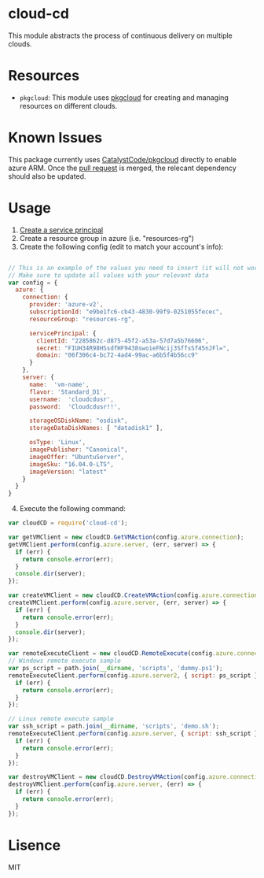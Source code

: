 # cloud-cd
This module abstracts the process of continuous delivery on multiple clouds.

# Resources

- `pkgcloud`: This module uses [pkgcloud](https://github.com/pkgcloud/pkgcloud) for creating and managing resources on different clouds.

# Known Issues
This package currently uses [CatalystCode/pkgcloud](https://github.com/CatalystCode/pkgcloud) directly to enable azure ARM.
Once the [pull request](https://github.com/pkgcloud/pkgcloud/pull/550) is merged, the relecant dependency should also be updated.

# Usage

1. [Create a service principal](https://docs.microsoft.com/en-us/azure/azure-resource-manager/resource-group-create-service-principal-portal)
2. Create a resource group in azure (i.e. "resources-rg")
3. Create the following config (edit to match your account's info):

```js

// This is an example of the values you need to insert (it will not work as is)
// Make sure to update all values with your relevant data
var config = {
  azure: {
    connection: {
      provider: 'azure-v2',
      subscriptionId: "e9be1fc6-cb43-4830-99f9-0251055fecec",  
      resourceGroup: "resources-rg",

      servicePrincipal: {
        clientId: "2285862c-d875-45f2-a53a-57d7a5b76606",
        secret: "FIUH34R98HSsdfHF9438swoieFNcij3SffsSf45nJFl=",
        domain: "06f306c4-bc72-4ad4-99ac-a6b5f4b56cc9"
      }
    },
    server: {
      name:  'vm-name',
      flavor: 'Standard_D1',
      username:  'cloudcdusr',
      password:  'Cloudcdusr!!',

      storageOSDiskName: "osdisk",
      storageDataDiskNames: [ "datadisk1" ],

      osType: 'Linux',
      imagePublisher: "Canonical",
      imageOffer: "UbuntuServer",
      imageSku: "16.04.0-LTS",
      imageVersion: "latest"
    }
  }
}
```

4. Execute the following command:

```js
var cloudCD = require('cloud-cd');

var getVMClient = new cloudCD.GetVMAction(config.azure.connection);
getVMClient.perform(config.azure.server, (err, server) => {
  if (err) {
    return console.error(err);
  }
  console.dir(server);
});

var createVMClient = new cloudCD.CreateVMAction(config.azure.connection);
createVMClient.perform(config.azure.server, (err, server) => {
  if (err) {
    return console.error(err);
  }
  console.dir(server);
});

var remoteExecuteClient = new cloudCD.RemoteExecute(config.azure.connection);
// Windows remote execute sample
var ps_script = path.join(__dirname, 'scripts', 'dummy.ps1');
remoteExecuteClient.perform(config.azure.server2, { script: ps_script }, (err, outputs) => {
  if (err) {
    return console.error(err);
  }
});

// Linux remote execute sample
var ssh_script = path.join(__dirname, 'scripts', 'demo.sh');
remoteExecuteClient.perform(config.azure.server, { script: ssh_script }, (err, outputs) => {
  if (err) {
    return console.error(err);
  }
});

var destroyVMClient = new cloudCD.DestroyVMAction(config.azure.connection);
destroyVMClient.perform(config.azure.server, (err) => {
  if (err) {
    return console.error(err);
  }
});
```

# Lisence
MIT